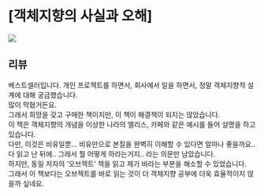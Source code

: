 # [객체지향의 사실과 오해]

![](https://image.aladin.co.kr/product/6055/2/cover500/8998139766_1.jpg)


## 리뷰
베스트셀러입니다.
개인 프로젝트를 하면서, 회사에서 일을 하면서, 정말 객체지향적 설계에 대해 궁금했습니다.<br/>
많이 막혔거든요.<br/>
그래서 희망을 갖고 구매한 책이지만, 이 책이 해결책이 되지는 않았습니다.<br/>
이 책은 객체지향의 개념을 이상한 나라의 앨리스, 카페와 같은 예시를 들어 설명을 하고 있습니다.<br/>
다만, 이것은 비유일뿐… 비유만으로 본질을 완벽히 이해할 수 있다면 얼마나 좋을까요..<br/>
다 읽고 난 뒤에.. 그래서 뭘 어떻게 하라는거지.. 라는 의문만 남았습니다.<br/>
하지만, 동일 저자의 ‘오브젝트’ 책을 읽고 제가 바라는 부분을 해소할 수 있었습니다.<br/>
그래서 이 책보다는 오브젝트를 바로 읽는 것이 더 객체지향 공부에 더욱 효율적이지 않을까 싶네요.<br/>


